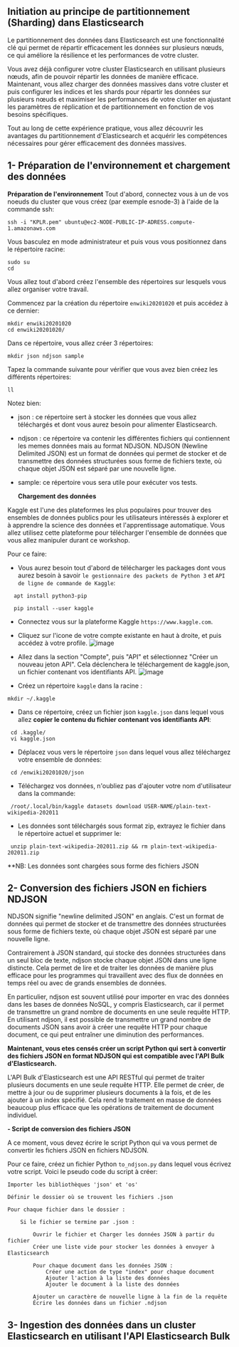 ## Initiation au principe de partitionnement (Sharding) dans Elasticsearch

Le partitionnement des données dans Elasticsearch est une fonctionnalité clé qui permet de répartir efficacement les données sur plusieurs nœuds, ce qui améliore la résilience et les performances de votre cluster. 

Vous avez déjà configurer votre cluster Elasticsearch en utilisant plusieurs nœuds, afin de pouvoir répartir les données de manière efficace. Maintenant, vous allez charger des données massives dans votre cluster et puis configurer les indices et les shards pour répartir les données sur plusieurs nœuds et maximiser les performances de votre cluster en ajustant les paramètres de réplication et de partitionnement en fonction de vos besoins spécifiques. 

Tout au long de cette expérience pratique, vous allez découvrir les avantages du partitionnement d'Elasticsearch et acquérir les compétences nécessaires pour gérer efficacement des données massives.

## 1- Préparation de l'environnement et chargement des données
  **Préparation de l'environnement**
Tout d'abord, connectez vous à un de vos noeuds du cluster que vous créez (par exemple esnode-3) à l'aide de la commande ssh:
```
ssh -i "KPLR.pem" ubuntu@ec2-NODE-PUBLIC-IP-ADRESS.compute-1.amazonaws.com
```
Vous basculez en mode administrateur et puis vous vous positionnez dans le répertoire racine: 
```
sudo su
cd
```
Vous allez tout d'abord créez l'ensemble des répertoires sur lesquels vous allez organiser votre travail.

Commencez par la création du répertoire `enwiki20201020` et puis accédez à ce dernier:
```
mkdir enwiki20201020
cd enwiki20201020/
```
Dans ce répertoire, vous allez créer 3 répertoires:
```
mkdir json ndjson sample
```
Tapez la commande suivante pour vérifier que vous avez bien créez les différents répertoires:
```
ll
```
Notez bien: 
- json : ce répertoire sert à stocker les données que vous allez téléchargés et dont vous aurez besoin pour alimenter Elasticsearch.
- ndjson : ce répertoire va contenir les différentes fichiers qui contiennent les memes données mais au format NDJSON. NDJSON (Newline Delimited JSON) est un format de données qui permet de stocker et de transmettre des données structurées sous forme de fichiers texte, où chaque objet JSON est séparé par une nouvelle ligne. 
- sample: ce répertoire vous sera utile pour exécuter vos tests.

  **Chargement des données**
  
Kaggle est l'une des plateformes les plus populaires pour trouver des ensembles de données publics pour les utilisateurs intéressés à explorer et à apprendre la science des données et l'apprentissage automatique. Vous allez utilisez cette plateforme pour télécharger l'ensemble de données que vous allez manipuler durant ce workshop.

Pour ce faire:
- Vous aurez besoin tout d'abord de télécharger les packages dont vous aurez besoin à savoir `le gestionnaire des packets de Python 3` et `API de ligne de commande de Kaggle`:
```
  apt install python3-pip
```
```
  pip install --user kaggle
```
- Connectez vous sur la plateforme Kaggle `https://www.kaggle.com`.
- Cliquez sur l'icone de votre compte existante en haut à droite, et puis accédez à votre profile.
![image](https://user-images.githubusercontent.com/123748177/228361517-cb675031-abd6-4e6e-b6f5-2abb7057fb48.png)

 - Allez dans la section "Compte", puis "API" et sélectionnez "Créer un nouveau jeton API". Cela déclenchera le téléchargement de kaggle.json, un fichier contenant vos identifiants API.
![image](https://user-images.githubusercontent.com/123748177/228361783-e2d2df1d-44a0-4de7-9841-294749300ad8.png)

 - Créez un répertoire `kaggle` dans la racine :
 ```
 mkdir ~/.kaggle
 ```
 - Dans ce répertoire, créez un fichier json `kaggle.json` dans lequel vous allez **copier le contenu du fichier contenant vos identifiants API**:
 ```
  cd .kaggle/
  vi kaggle.json
 ```
 - Déplacez vous vers le répertoire `json` dans lequel vous allez téléchargez votre ensemble de données:
 ```
  cd /enwiki20201020/json
 ``` 
 - Téléchargez vos données, n'oubliez pas d'ajouter votre nom d'utilisateur dans la commande: 
 ```
  /root/.local/bin/kaggle datasets download USER-NAME/plain-text-wikipedia-202011
 ```
 - Les données sont téléchargés sous format zip, extrayez le fichier dans le répertoire actuel et supprimer le:
 ```
  unzip plain-text-wikipedia-202011.zip && rm plain-text-wikipedia-202011.zip
 ```
 **NB: Les données sont chargées sous forme des fichiers JSON
 
## 2- Conversion des fichiers JSON en fichiers NDJSON

NDJSON signifie "newline delimited JSON" en anglais. C'est un format de données qui permet de stocker et de transmettre des données structurées sous forme de fichiers texte, où chaque objet JSON est séparé par une nouvelle ligne.

Contrairement à JSON standard, qui stocke des données structurées dans un seul bloc de texte, ndjson stocke chaque objet JSON dans une ligne distincte. Cela permet de lire et de traiter les données de manière plus efficace pour les programmes qui travaillent avec des flux de données en temps réel ou avec de grands ensembles de données.

En particulier, ndjson est souvent utilisé pour importer en vrac des données dans les bases de données NoSQL, y compris Elasticsearch, car il permet de transmettre un grand nombre de documents en une seule requête HTTP. En utilisant ndjson, il est possible de transmettre un grand nombre de documents JSON sans avoir à créer une requête HTTP pour chaque document, ce qui peut entraîner une diminution des performances.

**Maintenant, vous etes censés créer un script Python qui sert à convertir des fichiers JSON en format NDJSON qui est compatible avec l'API Bulk d'Elasticsearch.**

L'API Bulk d'Elasticsearch est une API RESTful qui permet de traiter plusieurs documents en une seule requête HTTP. Elle permet de créer, de mettre à jour ou de supprimer plusieurs documents à la fois, et de les ajouter à un index spécifié. Cela rend le traitement en masse de données beaucoup plus efficace que les opérations de traitement de document individuel.


**- Script de conversion des fichiers JSON**

A ce moment, vous devez écrire le script Python qui va vous permet de convertir les fichiers JSON en fichiers NDJSON.

Pour ce faire, créez un fichier Python `to_ndjson.py` dans lequel vous écrivez votre script. Voici le pseudo code du script à créer:

```
Importer les bibliothèques 'json' et 'os'

Définir le dossier où se trouvent les fichiers .json

Pour chaque fichier dans le dossier :

    Si le fichier se termine par .json :
    
        Ouvrir le fichier et Charger les données JSON à partir du fichier
        Créer une liste vide pour stocker les données à envoyer à Elasticsearch
        
        Pour chaque document dans les données JSON :
            Créer une action de type "index" pour chaque document
            Ajouter l'action à la liste des données
            Ajouter le document à la liste des données
            
        Ajouter un caractère de nouvelle ligne à la fin de la requête
        Écrire les données dans un fichier .ndjson

```

## 3- Ingestion des données dans un cluster Elasticsearch en utilisant l'API Elasticsearch Bulk










